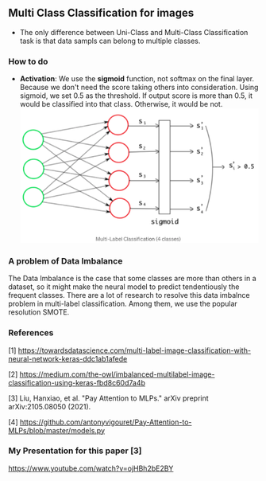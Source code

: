 ## Multi Class Classification for images

- The only difference between Uni-Class and Multi-Class Classification task is that data sampls can belong to multiple classes. </p>

### How to do
- **Activation**: We use the **sigmoid** function, not softmax on the final layer. Because we don't need the score taking others into consideration. Using sigmoid, we set 0.5 as the threshold. If output score is more than 0.5, it would be classified into that class. Otherwise, it would be not.
![](images/1.png)
  

### A problem of Data Imbalance 

The Data Imbalance is the case that some classes are more than others in a dataset, so it might make the neural model to predict tendentiously the frequent classes. There are a lot of research to resolve this data imbalnce problem in multi-label classification. Among them, we use the popular resolution SMOTE.



### References 
[1] https://towardsdatascience.com/multi-label-image-classification-with-neural-network-keras-ddc1ab1afede  

[2] https://medium.com/the-owl/imbalanced-multilabel-image-classification-using-keras-fbd8c60d7a4b  

[3] Liu, Hanxiao, et al. "Pay Attention to MLPs." arXiv preprint arXiv:2105.08050 (2021).  

[4] https://github.com/antonyvigouret/Pay-Attention-to-MLPs/blob/master/models.py

### My Presentation for this paper [3]

https://www.youtube.com/watch?v=ojHBh2bE2BY
